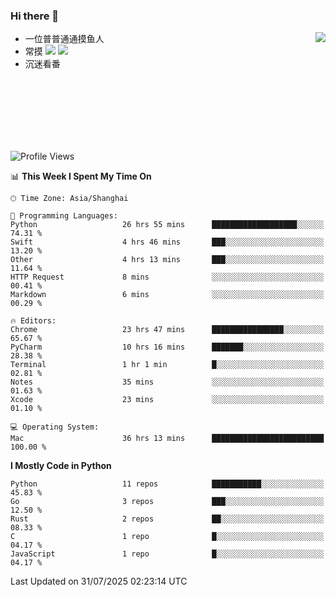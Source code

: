 ### Hi there 👋


<a href="https://github.com/yanlc39">
  <img align="right" src="https://github-readme-stats.vercel.app/api?username=yanlc39&show_icons=true&hide_border=true&icon_color=586069&title_color=a0a9af">
</a>

- 一位普普通通摸鱼人
- 常摸 ![](https://img.shields.io/badge/-Python-3e74a2?style=flat-square&logo=Python&logoColor=fff) ![](https://img.shields.io/badge/-C%2B%2B-brightgreen?style=flat-square)
- 沉迷看番



<br><br><br><br><br><br>


<!--START_SECTION:waka-->
![Profile Views](http://img.shields.io/badge/Profile%20Views-0-blue)

📊 **This Week I Spent My Time On** 

```text
🕑︎ Time Zone: Asia/Shanghai

💬 Programming Languages: 
Python                   26 hrs 55 mins      ███████████████████░░░░░░   74.31 % 
Swift                    4 hrs 46 mins       ███░░░░░░░░░░░░░░░░░░░░░░   13.20 % 
Other                    4 hrs 13 mins       ███░░░░░░░░░░░░░░░░░░░░░░   11.64 % 
HTTP Request             8 mins              ░░░░░░░░░░░░░░░░░░░░░░░░░   00.41 % 
Markdown                 6 mins              ░░░░░░░░░░░░░░░░░░░░░░░░░   00.29 % 

🔥 Editors: 
Chrome                   23 hrs 47 mins      ████████████████░░░░░░░░░   65.67 % 
PyCharm                  10 hrs 16 mins      ███████░░░░░░░░░░░░░░░░░░   28.38 % 
Terminal                 1 hr 1 min          █░░░░░░░░░░░░░░░░░░░░░░░░   02.81 % 
Notes                    35 mins             ░░░░░░░░░░░░░░░░░░░░░░░░░   01.63 % 
Xcode                    23 mins             ░░░░░░░░░░░░░░░░░░░░░░░░░   01.10 % 

💻 Operating System: 
Mac                      36 hrs 13 mins      █████████████████████████   100.00 % 
```

**I Mostly Code in Python** 

```text
Python                   11 repos            ███████████░░░░░░░░░░░░░░   45.83 % 
Go                       3 repos             ███░░░░░░░░░░░░░░░░░░░░░░   12.50 % 
Rust                     2 repos             ██░░░░░░░░░░░░░░░░░░░░░░░   08.33 % 
C                        1 repo              █░░░░░░░░░░░░░░░░░░░░░░░░   04.17 % 
JavaScript               1 repo              █░░░░░░░░░░░░░░░░░░░░░░░░   04.17 % 
```




 Last Updated on 31/07/2025 02:23:14 UTC
<!--END_SECTION:waka-->
